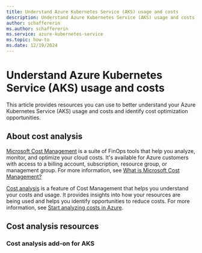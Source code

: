 ```yaml
---
title: Understand Azure Kubernetes Service (AKS) usage and costs
description: Understand Azure Kubernetes Service (AKS) usage and costs, including allocation, monitoring, analytics, and anomaly management.
author: schaffererin
ms.author: schaffererin
ms.service: azure-kubernetes-service
ms.topic: how-to
ms.date: 12/19/2024
---
```


# Understand Azure Kubernetes Service (AKS) usage and costs

This article provides resources you can use to better understand your Azure Kubernetes Service (AKS) usage and costs and identify cost optimization opportunities.

## About cost analysis

[Microsoft Cost Management](/azure/cost-management-billing/costs/reporting-get-started) is a suite of FinOps tools that help you analyze, monitor, and optimize your cloud costs. It's available for Azure customers with access to a billing account, subscription, resource group, or management group. For more information, see [What is Microsoft Cost Management?](/azure/cost-management-billing/costs/overview-cost-management)

[Cost analysis](/azure/cost-management-billing/costs/reporting-get-started#cost-analysis) is a feature of Cost Management that helps you understand your costs and usage. It provides insights into how your resources are being used and helps you identify opportunities to reduce costs. For more information, see [Start analyzing costs in Azure](/azure/cost-management-billing/costs/quick-acm-cost-analysis).

## Cost analysis resources

### Cost analysis add-on for AKS



